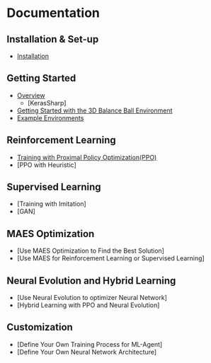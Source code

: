 # Documentation

## Installation & Set-up
 * [Installation](Installation.md)
 
## Getting Started
 * [Overview](Overview.md)
   * [KerasSharp]
 * [Getting Started with the 3D Balance Ball Environment](Getting-Started-with-Balance-Ball.md)
 * [Example Environments](Learning-Environment-Examples.md)

## Reinforcement Learning
 * [Training with Proximal Policy Optimization(PPO)](Training-PPO.md) 
 * [PPO with Heuristic]
 
## Supervised Learning
 * [Training with Imitation]
 * [GAN]
 
## MAES Optimization
 * [Use MAES Optimization to Find the Best Solution]
 * [Use MAES for Reinforcement Learning or Supervised Learning]
 
## Neural Evolution and Hybrid Learning
 * [Use Neural Evolution to optimizer Neural Network]
 * [Hybrid Learning with PPO and Neural Evolution]
 
## Customization
 * [Define Your Own Training Process for ML-Agent]
 * [Define Your Own Neural Network Architecture]
